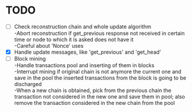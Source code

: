 # TODO

- [ ] Check reconstruction chain and whole update algorithm 
    <br>-Abort reconstruction if get_previous response not received in certain time or node to which it is asked does not have it
    <br>-Careful about 'Nonce' uses
- [x] Handle update messages, like 'get_previous' and 'get_head'
- [ ] Block mining
    <br>-Handle transactions pool and inserting of them in blocks
    <br>-Interrupt mining if original chain is not anymore the current one and save in the pool the inserted transactions from the block is going to be discharged
    <br>-When a new chain is obtained, pick from the previous chain the transaction not considered in the new one and save them in pool; also remove the transaction considered in the new chain from the pool
